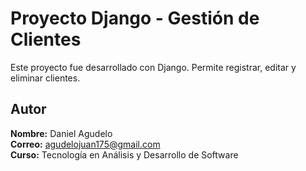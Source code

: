 # Proyecto Django - Gestión de Clientes

Este proyecto fue desarrollado con Django. Permite registrar, editar y eliminar clientes.

## Autor
**Nombre:** Daniel Agudelo  
**Correo:** agudelojuan175@gmail.com  
**Curso:** Tecnología en Análisis y Desarrollo de Software
